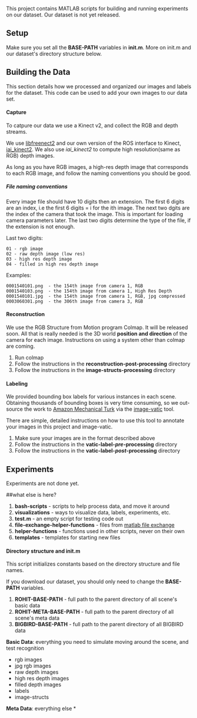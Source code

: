 This project contains MATLAB scripts for building and running experiments on our dataset. 
Our dataset is not yet released.


## Setup
Make sure you set all the __BASE-PATH__ variables in **init.m**. More on init.m and our dataset's
directory structure below.

## Building the Data

This section details how we processed and organized our images and labels for the dataset.
This code can be used to add your own images to our data set.


#### Capture

To catpure our data we use a Kinect v2, and collect the RGB and depth streams. 

We use [libfreenect2](https://github.com/OpenKinect/libfreenect2) and our own version of the ROS interface to Kinect, [iai_kinect2](https://github.com/pammirato/iai_kinect2). We also use *iai_kinect2* to compute high resolution(same as RGB) depth images. 


As long as you have RGB images, a high-res depth image that corresponds to each RGB image, and follow the naming conventions you should be good.

##### File naming conventions
Every image file should have 10 digits then an extension.
The first 6 digits are an index, i.e the first 6 digits = i for the ith image.
The next two dgits are the index of the camera that took the image. This is important for loading camera parameters later.
The last two digits determine the type of the file, if the extension is not enough.

Last two digits:

    01 - rgb image
    02 - raw depth image (low res)
    03 - high res depth image
    04 - filled in high res depth image



Examples:

    0001540101.png  - the 154th image from camera 1, RGB
    0001540103.png  - the 154th image from camera 1, High Res Depth
    0001540101.jpg  - the 154th image from camera 1, RGB, jpg compressed
    0003060301.png  - the 306th image from camera 3, RGB
 

#### Reconstruction
We use the RGB Structure from Motion program Colmap. It will be released soon. All that is really needed is the 3D world **position and direction** of the camera for each image. Instructions on using a system other than colmap are coming.



1. Run colmap
1. Follow the instructions in the **reconstruction-post-processing** directory
1. Follow the instructions in the **image-structs-processing** directory




#### Labeling
We provided bounding box labels for various instances in each scene.
 Obtaining thousands of bounding boxes is very time consuming, so we out-source 
the work to [Amazon Mechanical Turk](https://www.mturk.com/mturk/welcome) via the 
[image-vatic](https://github.com/pammirato/image_vatic) tool. 


There are simple, detailed instructions on how to use this tool to annotate your images in this 
project and image-vatic. 

1. Make sure your images are in the format described above
1. Follow the instructions in the **vatic-label-_pre_-processing** directory
1. Follow the instructions in the **vatic-label-_post_-processing** directory






## Experiments
Experiments are not done yet.







##what else is here?
1. **bash-scripts**  - scripts to help process data, and move it around
1. **visualizations**  - ways to visualize data, labels, experiments, etc. 
1. **test.m**  - an empty script for testing code out
1. **file-exchange-helper-functions** - files from [matlab file exchange](http://www.mathworks.com/matlabcentral/fileexchange/)
1. **helper-functions** - functions used in other scripts, never on their own
1. **templates** - templates for starting new files



#### Directory structure and  init.m
This script initializes constants based on the directory structure and file names.

If you download our dataset, you should only need to change the __BASE-PATH__ variables.

1. **ROHIT-BASE-PATH** - full path to the parent directory of all scene's basic data
1. **ROHIT-META-BASE-PATH** - full path to the parent directory of all scene's meta data
1. **BIGBIRD-BASE-PATH** - full path to the parent directory of all BIGBIRD data
  


**Basic Data**:  everything you need to simulate moving around the scene, and test recognition
  * rgb images
  * jpg rgb images
  * raw depth images
  * high res depth images
  * filled depth images
  * labels
  * image-structs
 
**Meta Data**:  everything else
  *


 
